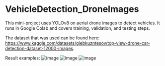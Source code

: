 # VehicleDetection_DroneImages

This mini-project uses YOLOv8 on aerial drone images to detect vehicles. It runs in Google Colab and covers training, validation, and testing steps.

The dataset that was used can be found here: https://www.kaggle.com/datasets/glebkuzntesov/top-view-drone-car-detection-dataset-12000-images.

Result examples:
![image](https://github.com/user-attachments/assets/1858a6b8-618a-4a2f-815c-bded446a8670)
![image](https://github.com/user-attachments/assets/15f744a5-a983-47a6-8f0e-9f71ba67f9d6)
![image](https://github.com/user-attachments/assets/154c95cf-d3ab-4df8-bea5-65d94fb190b5)

